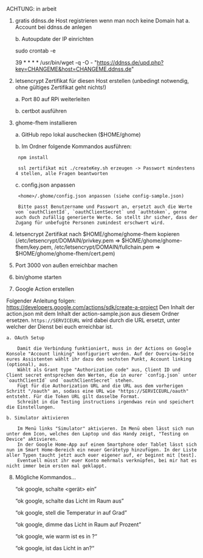 ACHTUNG: in arbeit

1. gratis ddnss.de Host registrieren wenn man noch keine Domain hat
	a. Account bei ddnss.de anlegen

	b. Autoupdate der IP einrichten
	
	sudo crontab -e
	
	39 * * * * /usr/bin/wget -q -O - "https://ddnss.de/upd.php?key=CHANGEME&host=CHANGEME.ddnss.de"

2. letsencrypt Zertifikat für diesen Host erstellen (unbedingt notwendig, ohne gültiges Zertifikat geht nichts!)

	a. Port 80 auf RPi weiterleiten

	b. certbot ausführen

3. ghome-fhem installieren

	a. GitHub repo lokal auschecken ($HOME/ghome)

	b. Im Ordner folgende Kommandos ausführen:

		npm install

		ssl zertifikat mit ./createKey.sh erzeugen -> Passwort mindestens 4 stellen, alle Fragen beantworten

	c. config.json anpassen

		<home>/.ghome/config.json anpassen (siehe config-sample.json)

		Bitte passt Benutzername und Passwort an, ersetzt auch die Werte von `oauthClientId`, `oauthClientSecret` und `authtoken`, gerne auch duch zufällig generierte Werte. So stellt ihr sicher, dass der Zugang für unbefugte Personen zumindest erschwert wird.

4. letsencrypt Zertifikat nach $HOME/ghome/ghome-fhem kopieren (/etc/letsencrypt/DOMAIN/privkey.pem => $HOME/ghome/ghome-fhem/key.pem, /etc/letsencrypt/DOMAIN/fullchain.pem => $HOME/ghome/ghome-fhem/cert.pem)

5. Port 3000 von außen erreichbar machen

6. bin/ghome starten

7. Google Action erstellen

Folgender Anleitung folgen: https://developers.google.com/actions/sdk/create-a-project
Den Inhalt der action.json mit dem Inhalt der action-sample.json aus diesem Ordner ersetzen. `https://SERVICEURL` wird dabei durch die URL ersetzt, unter welcher der Dienst bei euch erreichbar ist.

	a. OAuth Setup
	
		Damit die Verbindung funktioniert, muss in der Actions on Google Konsole "Account linking" konfiguriert werden. Auf der Overview-Seite eures Assistenten wählt ihr dazu den sechsten Punkt, Account linking (optional), aus.
		Wählt als Grant type "Authorization code" aus, Client ID und Client secret entsprechen den Werten, die in eurer `config.json` unter `oauthClientId` und `oauthClientSecret` stehen.
		Fügt für die Authorization URL and die URL aus dem vorherigen Schritt "/oauth" an, sodass eine URL wie "https://SERVICEURL/oauth" entsteht. Für die Token URL gilt dasselbe Format.
		Schreibt in die Testing instructions irgendwas rein und speichert die Einstellungen.
	
	b. Simulator aktivieren
	
		Im Menü links "Simulator" aktivieren. Im Menü oben lässt sich nun unter dem Icon, welches den Laptop und das Handy zeigt, "Testing on Device" aktivieren.
		In der Google Home-App auf einem Smartphone oder Tablet lässt sich nun im Smart Home-Bereich ein neuer Gerätetyp hinzufügen. In der Liste aller Typen taucht jetzt auch euer eigener auf, er beginnt mit [test].
		Eventuell müsst ihr euer Konto mehrmals verknüpfen, bei mir hat es nicht immer beim ersten mal geklappt.

8. Mögliche Kommandos...

	“ok google, schalte <gerät> ein”

	“ok google, schalte das Licht im Raum <raum> aus”

	“ok google, stell die Temperatur in <raum> auf <wert> Grad”

	“ok google, dimme das Licht in Raum <raum> auf <anzahl> Prozent”

	“ok google, wie warm ist es in <raum>?“

	“ok google, ist das Licht in <raum> an?“

